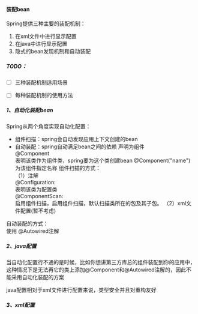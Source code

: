 #### 装配bean
Spring提供三种主要的装配机制：  
1. 在xml文件中进行显示配置
2. 在java中进行显示配置
3. 隐式的bean发现机制和自动装配

##### TODO：
- [ ] 三种装配机制适用场景

- [ ] 每种装配机制的使用方法

##### 1、自动化装配bean
Spring从两个角度实现自动化配置：  
 - 组件扫描：spring会自动发现应用上下文创建的bean
 - 自动装配：spring自动满足bean之间的依赖
 声明为组件  
 @Component  
 表明该类作为组件类，spring要为这个类创建bean
 @Component("name")  为该组件指定名称
 组件扫描的方式：  
 （1）注解   
 @Configuration:  
 表明该类为配置类   
 @ComponentScan:  
 启用组件扫描，启用组件扫描，默认扫描类所在的包及其子包。
 （2）xml文件配置(暂不考虑)  
 
 自动装配的方式：  
 使用 @Autowired注解
 
 
##### 2、java配置
当自动化配置行不通的是时候，比如你想讲第三方库总的组件装配到你的应用中，这种情况下是无法再它的类上添加@Component和@Autowired注解的，因此不能采用自动化装配的方案
  
java配置相对于xml文件进行配置来说，类型安全并且对重构友好
 
##### 3、xml配置